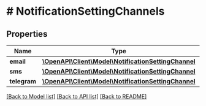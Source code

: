 # # NotificationSettingChannels

## Properties

Name | Type | Description | Notes
------------ | ------------- | ------------- | -------------
**email** | [**\OpenAPI\Client\Model\NotificationSettingChannel**](NotificationSettingChannel.md) |  |
**sms** | [**\OpenAPI\Client\Model\NotificationSettingChannel**](NotificationSettingChannel.md) |  |
**telegram** | [**\OpenAPI\Client\Model\NotificationSettingChannel**](NotificationSettingChannel.md) |  |

[[Back to Model list]](../../README.md#models) [[Back to API list]](../../README.md#endpoints) [[Back to README]](../../README.md)
